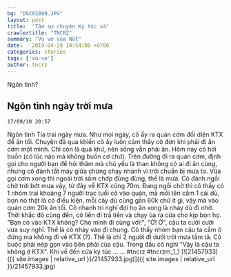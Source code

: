 ```yaml
---
bg: "DSC02899.JPG"
layout: post
title:  "Tâm sự chuyện Ký túc xá"
crawlertitle: "TNCRZ"
summary: "Vu vơ vủa Nốt"
date:   2019-04-29 14:54:00 +0700
categories: stories
tags: ['vu-vo']
author: tncrz
---
```

Ngôn tình?

## Ngôn tình ngày trời mưa
`17/09/10 20:57`

Ngôn tình Tia trai ngày mưa.
Như mọi ngày, cô ấy ra quán cơm đối diện KTX để ăn tối. Chuyện đã qua khiến cô ấy luôn cảm thấy cô đơn khi phải đi ăn cơm một mình. Chỉ còn là quá khứ, nên sống vẫn phải ăn. Hôm nay cô hơi buồn (cô lúc nào mà không buồn cơ chứ). Trên đường đi ra quán cơm, định gọi cho người bạn để hỏi thăm mà chủ yếu là than không có ai đi ăn cùng, nhưng cô đành tắt máy giữa chừng chạy nhanh vì trời chuẩn bị mưa to. Vừa gọi cơm xong thì ngoài trời sấm chớp đùng đùng, thế là mưa. Cô đành ngồi chờ trời bớt mưa vậy, từ đây về KTX cũng 70m. Đang ngồi chờ thì cô thấy có 1 nhóm trai khoảng 7 người trạc tuổi cô vào quán, mà mỗi tên cầm 1 cái dù, bọn nó thật là có điều kiện, mỗi cây dù cũng gần 60k chứ ít gì, vậy mà vào quán cơm 20k ăn tối. Cô nhanh trí nghĩ đợi họ ăn xong là nhảy dù đi nhờ. Thời khắc đó cũng đến, cô liền đi trả tiền và chạy ùa ra cửa cho kịp bọn họ. "Bạn có vào KTX không? Cho mình đi cùng với!", "Ờ! Ờ", cậu ta cười cười vừa suy nghĩ. Thế là cô nhảy vào đi chung. Cô thấy nhóm bạn cậu ta cầm ô đứng mà không đi về KTX (?). Thế là chỉ 2 người đi dưới trời mưa tầm tã. Cô buộc phải nép gọn vào bên phải của cậu. Trong đầu cô nghĩ "Vậy là cậu ta không ở KTX". Khi về đến cửa ký túc ...
... 
#tncrz #tncrzm_1_1
[![21457933]({{ site.images | relative_url }}/21457933.jpg)]({{ site.images | relative_url }}/21457933.jpg)




